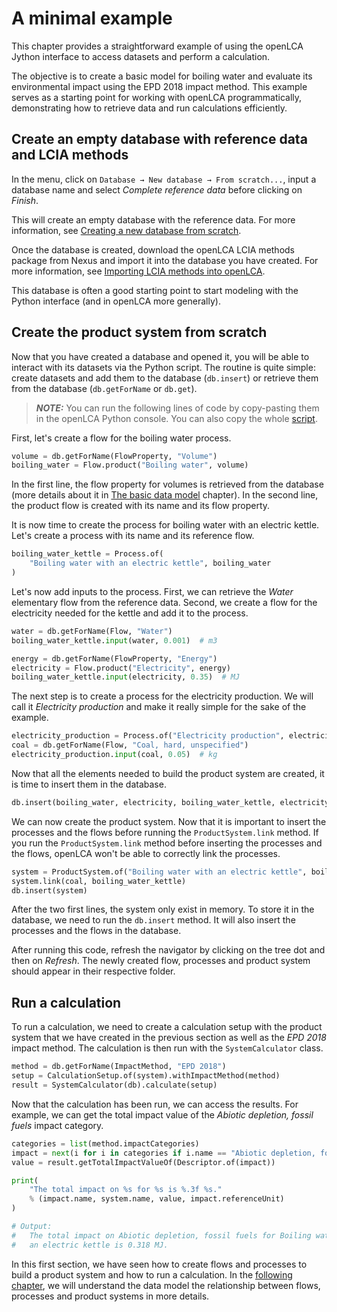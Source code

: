 # A minimal example

This chapter provides a straightforward example of using the openLCA Jython interface to access
datasets and perform a calculation.

The objective is to create a basic model for boiling water and evaluate its environmental impact
using the EPD 2018 impact method. This example serves as a starting point for working with openLCA
programmatically, demonstrating how to retrieve data and run calculations efficiently.

## Create an empty database with reference data and LCIA methods

In the menu, click on `Database → New database → From scratch...`, input a database name and select
_Complete reference data_ before clicking on _Finish_.

This will create an empty database with the reference data. For more information, see
[Creating a new database from scratch](https://greendelta.github.io/openLCA2-manual/databases/create_database.html#creating-a-new-database-from-scratch).

Once the database is created, download the openLCA LCIA methods package from Nexus and import it
into the database you have created. For more information, see
[Importing LCIA methods into openLCA](https://greendelta.github.io/openLCA2-manual/lcia_methods/importing_lcia_methods.html).

This database is often a good starting point to start modeling with the Python interface (and in
openLCA more generally).

## Create the product system from scratch

Now that you have created a database and opened it, you will be able to interact with its datasets
via the Python script. The routine is quite simple: create datasets and add them to the database
(`db.insert`) or retrieve them from the database (`db.getForName` or `db.get`).

> **_NOTE:_** You can run the following lines of code by copy-pasting them in the openLCA Python
> console. You can also copy the whole [script](minimal_example.py).

First, let's create a flow for the boiling water process.

```python
volume = db.getForName(FlowProperty, "Volume")
boiling_water = Flow.product("Boiling water", volume)
```

In the first line, the flow property for volumes is retrieved from the database (more details about
it in [The basic data model](../user_guide/data_model/basic_data_model.md) chapter). In the second
line, the product flow is created with its name and its flow property.

It is now time to create the process for boiling water with an electric kettle. Let's create a
process with its name and its reference flow.

```python
boiling_water_kettle = Process.of(
    "Boiling water with an electric kettle", boiling_water
)
```

Let's now add inputs to the process. First, we can retrieve the _Water_ elementary flow from the
reference data. Second, we create a flow for the electricity needed for the kettle and add it to the
process.

```python
water = db.getForName(Flow, "Water")
boiling_water_kettle.input(water, 0.001)  # m3

energy = db.getForName(FlowProperty, "Energy")
electricity = Flow.product("Electricity", energy)
boiling_water_kettle.input(electricity, 0.35)  # MJ
```

The next step is to create a process for the electricity production. We will call it _Electricity
production_ and make it really simple for the sake of the example.

```python
electricity_production = Process.of("Electricity production", electricity)
coal = db.getForName(Flow, "Coal, hard, unspecified")
electricity_production.input(coal, 0.05)  # kg
```

Now that all the elements needed to build the product system are created, it is time to insert them
in the database.

```python
db.insert(boiling_water, electricity, boiling_water_kettle, electricity_production)
```

We can now create the product system. Now that it is important to insert the processes and the flows
before running the `ProductSystem.link` method. If you run the `ProductSystem.link` method before
inserting the processes and the flows, openLCA won't be able to correctly link the processes.

```python
system = ProductSystem.of("Boiling water with an electric kettle", boiling_water_kettle)
system.link(coal, boiling_water_kettle)
db.insert(system)
```

After the two first lines, the system only exist in memory. To store it in the database, we need to
run the `db.insert` method. It will also insert the processes and the flows in the database.

After running this code, refresh the navigator by clicking on the tree dot and then on _Refresh_.
The newly created flow, processes and product system should appear in their respective folder.

## Run a calculation

To run a calculation, we need to create a calculation setup with the product system that we have
created in the previous section as well as the _EPD 2018_ impact method. The calculation is then run
with the `SystemCalculator` class.

```python
method = db.getForName(ImpactMethod, "EPD 2018")
setup = CalculationSetup.of(system).withImpactMethod(method)
result = SystemCalculator(db).calculate(setup)
```

Now that the calculation has been run, we can access the results. For example, we can get the total
impact value of the _Abiotic depletion, fossil fuels_ impact category.

```python
categories = list(method.impactCategories)
impact = next(i for i in categories if i.name == "Abiotic depletion, fossil fuels")
value = result.getTotalImpactValueOf(Descriptor.of(impact))

print(
    "The total impact on %s for %s is %.3f %s."
    % (impact.name, system.name, value, impact.referenceUnit)
)

# Output:
#   The total impact on Abiotic depletion, fossil fuels for Boiling water with
#   an electric kettle is 0.318 MJ.
```

In this first section, we have seen how to create flows and processes to build a product system and
how to run a calculation. In the [following chapter](../user_guide/data_model), we will understand
the data model the relationship between flows, processes and product systems in more details.
